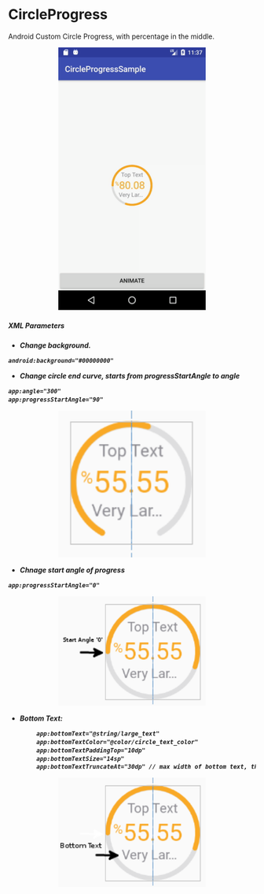 # CircleProgress
Android Custom Circle Progress, with percentage in the middle.

<p align="center">
<img alt="demo gif" src="preview/circle_progress_demo.gif" width=300 />
</p>

<h5>XML Parameters<h5/>

- Change background.
```xml
android:background="#00000000"
```

- Change circle end curve, starts from <i>progressStartAngle</i> to <i>angle</i>
```xml
app:angle="300"
app:progressStartAngle="90"
```
<p align="center">
<img alt="demo gif" src="preview/angle.png" width=300 />
</p>

- Chnage start angle of progress
```xml
app:progressStartAngle="0"
```
<p align="center">
<img alt="demo gif" src="preview/start_angle.png" width=300 />
</p>

- Bottom Text:
```xml
        app:bottomText="@string/large_text"
        app:bottomTextColor="@color/circle_text_color"
        app:bottomTextPaddingTop="10dp"
        app:bottomTextSize="14sp"
        app:bottomTextTruncateAt="30dp" // max width of bottom text, then truncate.
```
<p align="center">
<img alt="demo gif" src="preview/bottom_text.png" width=300 />
</p>


